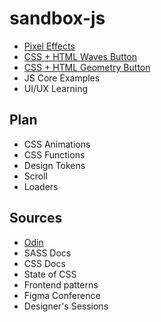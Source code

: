 # sandbox-js

- [Pixel Effects](https://www.youtube.com/watch?v=UoTxOVEecbI)
- [CSS + HTML Waves Button](https://www.youtube.com/watch?v=w00Z5y8jEjk&list=PLM6XATa8CAG6IJvQBkrTTNZmpIcyS2Avk)
- [CSS + HTML Geometry Button](https://www.youtube.com/watch?v=0IygEAp01J4&list=PLM6XATa8CAG6IJvQBkrTTNZmpIcyS2Avk&index=5)
- JS Core Examples
- UI/UX Learning

## Plan

- CSS Animations
- CSS Functions
- Design Tokens
- Scroll
- Loaders

## Sources

- [Odin](https://www.theodinproject.com/paths/full-stack-javascript/courses/advanced-html-and-css)
- SASS Docs
- CSS Docs
- State of CSS
- Frontend patterns
- Figma Conference
- Designer's Sessions


